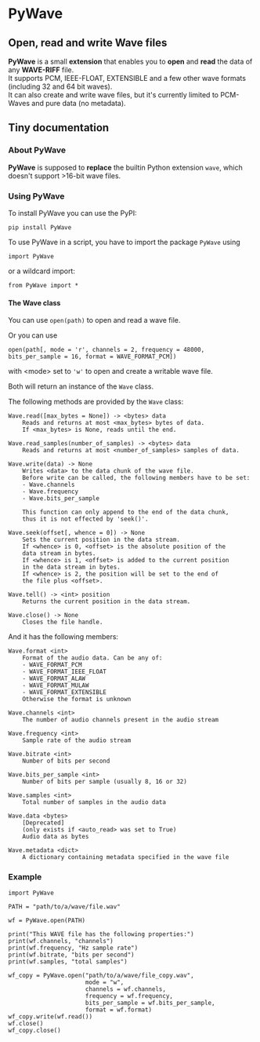 # PyWave  
## Open, read and write Wave files  
**PyWave** is a small **extension** that enables you to **open** and **read** the data of any **WAVE\-RIFF** file\.  
It supports PCM, IEEE\-FLOAT, EXTENSIBLE and a few other wave formats \(including 32 and 64 bit waves\)\.  
It can also create and write wave files, but it's currently limited to PCM\-Waves and pure data \(no metadata\)\.  
  
## Tiny documentation  
### About PyWave  
**PyWave** is supposed to **replace** the builtin Python extension `wave`, which doesn't support \>16\-bit wave files\.  
  
### Using PyWave  
To install PyWave you can use the PyPI:  

    pip install PyWave
  
To use PyWave in a script, you have to import the package `PyWave` using  

    import PyWave
  
or a wildcard import:  

    from PyWave import *
  
  
  
#### The Wave class  
You can use `open(path)` to open and read a wave file\.  
  
Or you can use  

    
    open(path[, mode = 'r', channels = 2, frequency = 48000, bits_per_sample = 16, format = WAVE_FORMAT_PCM])
   
with \<mode\> set to `'w'` to open and create a writable wave file\.  
  
Both will return an instance of the `Wave` class\.  
  
The following methods are provided by the `Wave` class:  

    
    Wave.read([max_bytes = None]) -> <bytes> data
        Reads and returns at most <max_bytes> bytes of data.
        If <max_bytes> is None, reads until the end.
    
    Wave.read_samples(number_of_samples) -> <bytes> data
        Reads and returns at most <number_of_samples> samples of data.
        
    Wave.write(data) -> None
        Writes <data> to the data chunk of the wave file.
        Before write can be called, the following members have to be set:
        - Wave.channels
        - Wave.frequency
        - Wave.bits_per_sample
        
        This function can only append to the end of the data chunk,
        thus it is not effected by 'seek()'.
    
    Wave.seek(offset[, whence = 0]) -> None
        Sets the current position in the data stream.
        If <whence> is 0, <offset> is the absolute position of the
        data stream in bytes.
        If <whence> is 1, <offset> is added to the current position
        in the data stream in bytes.
        If <whence> is 2, the position will be set to the end of
        the file plus <offset>.
        
    Wave.tell() -> <int> position
        Returns the current position in the data stream.
        
    Wave.close() -> None
        Closes the file handle.
  
      
And it has the following members:  

    
    Wave.format <int>
        Format of the audio data. Can be any of:
        - WAVE_FORMAT_PCM
        - WAVE_FORMAT_IEEE_FLOAT
        - WAVE_FORMAT_ALAW
        - WAVE_FORMAT_MULAW
        - WAVE_FORMAT_EXTENSIBLE
        Otherwise the format is unknown
        
    Wave.channels <int>
        The number of audio channels present in the audio stream
        
    Wave.frequency <int>
        Sample rate of the audio stream
        
    Wave.bitrate <int>
        Number of bits per second
        
    Wave.bits_per_sample <int>
        Number of bits per sample (usually 8, 16 or 32)
        
    Wave.samples <int>
        Total number of samples in the audio data
        
    Wave.data <bytes>
        [Deprecated]
        (only exists if <auto_read> was set to True)
        Audio data as bytes
        
    Wave.metadata <dict>
        A dictionary containing metadata specified in the wave file
  
  
  
  
### Example  

    
    import PyWave
    
    PATH = "path/to/a/wave/file.wav"
    
    wf = PyWave.open(PATH)
    
    print("This WAVE file has the following properties:")
    print(wf.channels, "channels")
    print(wf.frequency, "Hz sample rate")
    print(wf.bitrate, "bits per second")
    print(wf.samples, "total samples")
    
    wf_copy = PyWave.open("path/to/a/wave/file_copy.wav", 
                          mode = "w",
                          channels = wf.channels,
                          frequency = wf.frequency,
                          bits_per_sample = wf.bits_per_sample,
                          format = wf.format)
    wf_copy.write(wf.read())
    wf.close()
    wf_copy.close()
